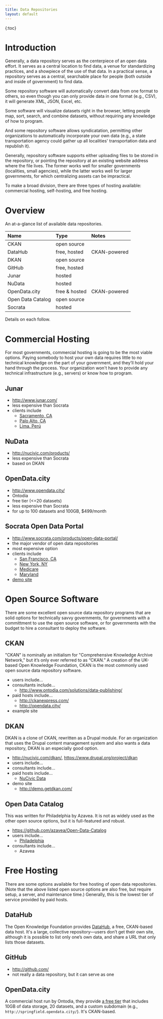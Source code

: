 ```yaml
---
title: Data Repositories
layout: default
---
```


{:toc}

# Introduction

Generally, a data repository serves as the centerpiece of an open data effort. It serves as a central location to find data, a venue for standardizing practices, and a showpiece of the use of that data. In a practical sense, a repository serves as a central, searchable place for people (both outside and inside of government) to find data.

Some repository software will automatically convert data from one format to others, so even though you can only provide data in one format (e.g., CSV), it will generate XML, JSON, Excel, etc.

Some software will visualize datasets right in the browser, letting people map, sort, search, and combine datasets, without requiring any knowledge of how to program.

And some repository software allows syndicatation, permitting other organizations to automatically incorporate your own data (e.g., a state transportation agency could gather up all localities' transportation data and republish it).

Generally, repository software supports either uploading files to be stored in the repository, or pointing the repository at an existing website address where the file lives. The former works well for smaller governments (localities, small agencies), while the latter works well for larger governments, for which centralizing assets can be impractical.

To make a broad division, there are three types of hosting available: commercial hosting, self-hosting, and free hosting.

# Overview

An at-a-glance list of available data repositories.

| Name              | Type          | Notes
|:------------------|:--------------|:-------------|
| CKAN              | open source   |              |
| DataHub           | free, hosted  | CKAN-powered |
| DKAN              | open source   |              |
| GitHub            | free, hosted  |              |
| Junar             | hosted        |              |
| NuData            | hosted        |              |
| OpenData.city     | free & hosted | CKAN-powered |
| Open Data Catalog | open source   |              |
| Socrata           | hosted        |              |

Details on each follow.

# Commercial Hosting

For most governments, commercial hosting is going to be the most viable options. Paying somebody to host your own data requires little to no technical knowledge on the part of your government, and they’ll hold your hand through the process. Your organization won't have to provide any technical infrastructure (e.g., servers) or know how to program.

## Junar

* http://www.junar.com/
* less expensive than Socrata
* clients include
  * [Sacramento, CA](http://data.cityofsacramento.org/)
  * [Palo Alto, CA](http://paloalto.opendata.junar.com/)
  * [Lima, Perú](http://lima.datosabiertos.pe/)

## NuData

* http://nucivic.com/products/
* less expensive than Socrata
* based on DKAN

## OpenData.city

* http://www.opendata.city/
* Ontodia
* free tier (<=20 datasets)
* less expensive than Socrata
* for up to 100 datasets and 100GB, $499/month

## Socrata Open Data Portal

* http://www.socrata.com/products/open-data-portal/
* the major vendor of open data repositories
* most expensive option
* clients include
  * [San Francisco, CA](https://data.sfgov.org/)
  * [New York, NY](https://data.cityofnewyork.us/)
  * [Medicare](https://data.medicare.gov/)
  * [Maryland](https://data.maryland.gov/)
* [demo site](https://sandbox.demo.socrata.com/)


# Open Source Software

There are some excellent open source data repository programs that are solid options for technically savvy governments, for governments with a committment to use the open source software, or for governments with the budget to hire a consultant to deploy the software.

## CKAN

"CKAN" is nominally an initialism for "Comprehensive Knowledge Archive Network," but it’s only ever referred to as “CKAN.” A creation of the UK-based Open Knowledge Foundation, CKAN is the most commonly used open source data repository software.

* users include...
* consultants include...
  * http://www.ontodia.com/solutions/data-publishing/
* paid hosts include...
  * http://ckanexpress.com/
  * http://opendata.city/
* example site

## DKAN

DKAN is a clone of CKAN, rewritten as a Drupal module. For an organization that uses the Drupal content management system and also wants a data repository, DKAN is an especially good option.

* http://nucivic.com/dkan/, https://www.drupal.org/project/dkan
* users include...
* consultants include...
* paid hosts include...
  * [NuCivic Data](http://nucivic.com/data/enterprise/)
* demo site
  * http://demo.getdkan.com/

## Open Data Catalog

This was written for Philadelphia by Azavea. It is not as widely used as the other open source options, but it is full-featured and robust.

* https://github.com/azavea/Open-Data-Catalog
* users include...
  * [Philadelphia](http://www.opendataphilly.org/)
* consultants include...
  * Azavea

# Free Hosting

There are some options available for free hosting of open data repositories. (Note that the above listed open source options are also free, but require setup, a server, and maintenance time.) Generally, this is the lowest tier of service provided by paid hosts.

## DataHub

The Open Knowledge Foundation provides [DataHub](http://datahub.io/), a free, CKAN-based data host. It's a large, collective repository—users don’t get their own site, although it is possible to list only one’s own data, and share a URL that only lists those datasets.

## GitHub

* http://github.com/
* not really a data repository, but it can serve as one

## OpenData.city

A commercial host run by Ontodia, they provide [a free tier](http://www.opendata.city/pricing/) that includes 10GB of data storage, 20 datasets, and a custom subdomain (e.g., `http://springfield.opendata.city/`). It's CKAN-based.
